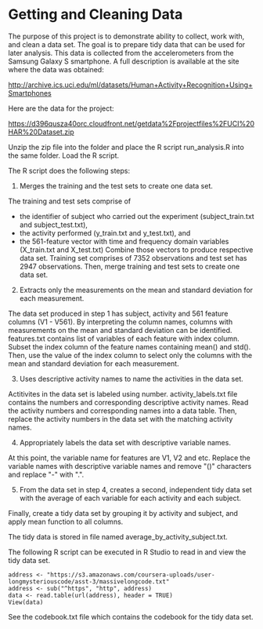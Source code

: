 # Getting and Cleaning Data


The purpose of this project is to demonstrate ability to collect, work with, and clean a data set. The goal is to prepare tidy data that can be used for later analysis. This data is collected from the accelerometers from the Samsung Galaxy S smartphone. A full description is available at the site where the data was obtained:
 
http://archive.ics.uci.edu/ml/datasets/Human+Activity+Recognition+Using+Smartphones

Here are the data for the project:

https://d396qusza40orc.cloudfront.net/getdata%2Fprojectfiles%2FUCI%20HAR%20Dataset.zip


Unzip the zip file into the folder and place the R script run_analysis.R into the same folder. Load the R script.


The R script does the following steps:

1. Merges the training and the test sets to create one data set.

The training and test sets comprise of 
- the identifier of subject who carried out the experiment (subject_train.txt and subject_test.txt), 
- the activity performed (y_train.txt and y_test.txt), and
- the 561-feature vector with time and frequency domain variables (X_train.txt and X_test.txt)
Combine those vectors to produce respective data set. Training set comprises of 7352 observations and test set has 2947 observations.
Then, merge training and test sets to create one data set.

2. Extracts only the measurements on the mean and standard deviation for each measurement.

The data set produced in step 1 has subject, activity and 561 feature columns (V1 - V561). By interpreting the column names, columns with measurements on the mean and standard deviation can be identified. features.txt contains list of variables of each feature with index column. Subset the index column of the feature names containing mean() and std(). Then, use the value of the index column to select only the columns with the mean and standard deviation for each measurement.  


3. Uses descriptive activity names to name the activities in the data set.

Actitivites in the data set is labeled using number. activity_labels.txt file contains the numbers and corresponding descriptive activity names. 
Read the activity numbers and corresponding names into a data table. Then, replace the activity numbers in the data set with the matching activity names. 


4. Appropriately labels the data set with descriptive variable names.

At this point, the variable name for features are V1, V2 and etc. Replace the variable names with descriptive variable names and remove "()" characters and replace "-" with ".".

5. From the data set in step 4, creates a second, independent tidy data set with the average of each variable for each activity and each subject.

Finally, create a tidy data set by grouping it by activity and subject, and apply mean function to all columns. 


The tidy data is stored in file named average_by_activity_subject.txt. 

The following R script can be executed in R Studio to read in and view the tidy data set. 
 
```
address <- "https://s3.amazonaws.com/coursera-uploads/user-longmysteriouscode/asst-3/massivelongcode.txt"
address <- sub("^https", "http", address)
data <- read.table(url(address), header = TRUE) 
View(data)
```

See the codebook.txt file which contains the codebook for the tidy data set.





